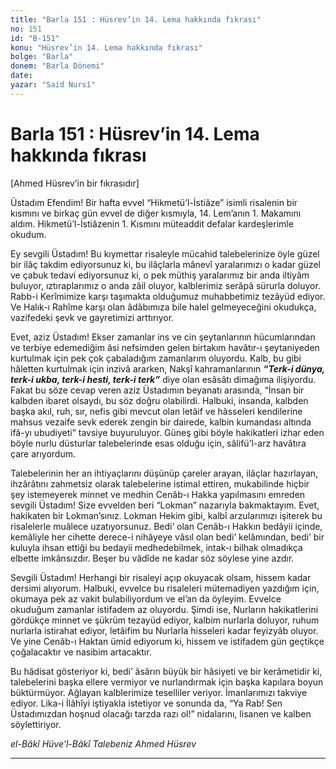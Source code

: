 ```yaml
---
title: "Barla 151 : Hüsrev’in 14. Lema hakkında fıkrası"
no: 151
id: "B-151"
konu: "Hüsrev’in 14. Lema hakkında fıkrası"
bolge: "Barla"
donem: "Barla Dönemi"
date: 
yazar: "Said Nursî"
---
```


# Barla 151 : Hüsrev’in 14. Lema hakkında fıkrası

<p class="takdim">[Ahmed Hüsrev’in bir fıkrasıdır]</p>

Üstadım Efendim! Bir hafta evvel “Hikmetü’l-İstiâze” isimli risalenin bir kısmını ve birkaç gün evvel de diğer kısmıyla, 14. Lem’anın 1. Makamını aldım. Hikmetü’l-İstiâzenin 1. Kısmını müteaddit defalar kardeşlerimle okudum.

Ey sevgili Üstadım! Bu kıymettar risaleyle mücahid talebelerinize öyle güzel bir ilâç takdim ediyorsunuz ki, bu ilâçlarla mânevî yaralarımızı o kadar güzel ve çabuk tedavi ediyorsunuz ki, o pek müthiş yaralarımız bir anda iltiyâm buluyor, ıztıraplarımız o anda zâil oluyor, kalblerimiz serâpâ sürurla doluyor. Rabb-i Kerîmimize karşı taşımakta olduğumuz muhabbetimiz tezâyüd ediyor. Ve Halık-ı Rahîme karşı olan âdâbımıza bile halel gelmeyeceğini okudukça, vazifedeki şevk ve gayretimizi arttırıyor.

Evet, aziz Üstadım! Ekser zamanlar ins ve cin şeytanlarının hücumlarından ve terbiye edemediğim âsi nefsimden gelen birtakım havâtır-ı şeytaniyeden kurtulmak için pek çok çabaladığım zamanlarım oluyordu. Kalb, bu gibi hâletten kurtulmak için inzivâ ararken, Nakşî kahramanlarının ***“Terk-i dünya, terk-i ukba, terk-i hesti, terk-i terk”*** diye olan esâsâtı dimağıma ilişiyordu. Fakat bu söze cevap veren aziz Üstadımın beyanatı arasında, “İnsan bir kalbden ibaret olsaydı, bu söz doğru olabilirdi. Halbuki, insanda, kalbden başka akıl, ruh, sır, nefis gibi mevcut olan letâif ve hâsseleri kendilerine mahsus vezaife sevk ederek zengin bir dairede, kalbin kumandası altında ifâ-yı ubudiyeti” tavsiye buyuruluyor. Güneş gibi böyle hakikatleri izhar eden böyle nurlu düsturlar talebelerinde esas olduğu için, sâlifü’l-arz havâtıra çare arıyordum.

Talebelerinin her an ihtiyaçlarını düşünüp çareler arayan, ilâçlar hazırlayan, ihzârâtını zahmetsiz olarak talebelerine istimal ettiren, mukabilinde hiçbir şey istemeyerek minnet ve medhin Cenâb-ı Hakka yapılmasını emreden sevgili Üstadım! Size evvelden beri “Lokman” nazarıyla bakmaktayım. Evet, hakikaten bir Lokman’sınız. Lokman Hekim gibi, kalbî arzularımızı işiterek bu risalelerle muâlece uzatıyorsunuz. Bedi’ olan Cenâb-ı Hakkın bedâyii içinde, kemâliyle her cihette derece-i nihâyeye vâsıl olan bedi’ kelâmından, bedi’ bir kuluyla ihsan ettiği bu bedayii medhedebilmek, intak-ı bilhak olmadıkça elbette imkânsızdır. Beşer bu vâdîde ne kadar söz söylese yine azdır.

Sevgili Üstadım! Herhangi bir risaleyi açıp okuyacak olsam, hissem kadar dersimi alıyorum. Halbuki, evvelce bu risaleleri mütemadiyen yazdığım için, okumaya pek az vakit bulabiliyordum ve el’an da öyleyim. Evvelce okuduğum zamanlar istifadem az oluyordu. Şimdi ise, Nurların hakikatlerini gördükçe minnet ve şükrüm tezayüd ediyor, kalbim nurlarla doluyor, ruhum nurlarla istirahat ediyor, letâifim bu Nurlarla hisseleri kadar feyizyâb oluyor. Ve yine Cenâb-ı Haktan ümid ediyorum ki, hissem ve istifadem gün geçtikçe çoğalacaktır ve nasibim artacaktır.

Bu hâdisat gösteriyor ki, bedi’ âsârın büyük bir hâsiyeti ve bir kerâmetidir ki, talebelerini başka ellere vermiyor ve nurlandırmak için başka kapılara boyun büktürmüyor. Ağlayan kalblerimize teselliler veriyor. İmanlarımızı takviye ediyor. Lika-i İlâhîyi iştiyakla istetiyor ve sonunda da, “Ya Rab! Sen Üstadımızdan hoşnud olacağı tarzda razı ol!” nidalarını, lisanen ve kalben söylettiriyor.

*el-Bâkî Hüve’l-Bâkî*
*Talebeniz*
*Ahmed Hüsrev*

***
